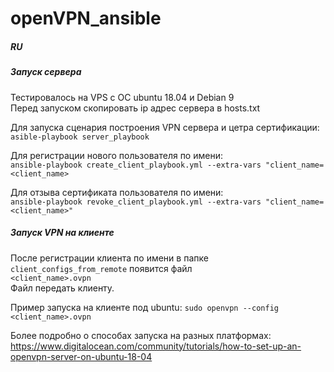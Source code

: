 # openVPN_ansible
##### RU

##### Запуск сервера

Тестировалось на VPS с ОС ubuntu 18.04 и Debian 9  
Перед запуском скопировать ip адрес сервера в hosts.txt

Для запуска сценария построения VPN сервера и цетра сертификации:  
`asible-playbook server_playbook`

Для регистрации нового пользователя по имени:  
`ansible-playbook create_client_playbook.yml --extra-vars "client_name=<client_name>`

Для отзыва сертификата пользователя по имени:  
`ansible-playbook revoke_client_playbook.yml --extra-vars "client_name=<client_name>"`

##### Запуск VPN на клиенте

После регистрации клиента по имени в папке `client_configs_from_remote` появится файл  
`<client_name>.ovpn`  
Файл передать клиенту. 

Пример запуска на клиенте под ubuntu:
`sudo openvpn --config <client_name>.ovpn`

Более подробно о способах запуска на разных платформах: 
https://www.digitalocean.com/community/tutorials/how-to-set-up-an-openvpn-server-on-ubuntu-18-04

